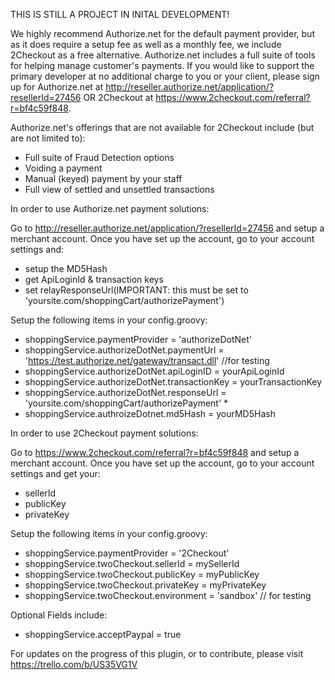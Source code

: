 THIS IS STILL A PROJECT IN INITAL DEVELOPMENT!

We highly recommend Authorize.net for the default payment provider, but as it does require a setup fee as well as a monthly fee, we include 2Checkout as a free alternative.  Authorize.net includes a full suite of tools for helping manage customer's payments.  If you would like to support the primary developer at no additional charge to you or your client, please sign up for Authorize.net at http://reseller.authorize.net/application/?resellerId=27456 OR 2Checkout at https://www.2checkout.com/referral?r=bf4c59f848. 

Authorize.net's offerings that are not available for 2Checkout include (but are not limited to):
* Full suite of Fraud Detection options
* Voiding a payment 
* Manual (keyed) payment by your staff
* Full view of settled and unsettled transactions

In order to use Authorize.net payment solutions:

Go to http://reseller.authorize.net/application/?resellerId=27456 and setup a merchant account.
Once you have set up the account, go to your account settings and:
* setup the MD5Hash
* get ApiLoginId & transaction keys
* set relayResponseUrl(IMPORTANT: this must be set to 'yoursite.com/shoppingCart/authorizePayment')

Setup the following items in your config.groovy:
* shoppingService.paymentProvider = 'authorizeDotNet'
* shoppingService.authorizeDotNet.paymentUrl = 'https://test.authorize.net/gateway/transact.dll' //for testing
* shoppingService.authorizeDotNet.apiLoginID = yourApiLoginId
* shoppingService.authorizeDotNet.transactionKey = yourTransactionKey
* shoppingService.authorizeDotNet.responseUrl = 'yoursite.com/shoppingCart/authorizePayment' *
* shoppingService.authroizeDotnet.md5Hash = yourMD5Hash

In order to use 2Checkout payment solutions:

Go to https://www.2checkout.com/referral?r=bf4c59f848 and setup a merchant account.
Once you have set up the account, go to your account settings and get your:
* sellerId
* publicKey
* privateKey

Setup the following items in your config.groovy:
* shoppingService.paymentProvider = '2Checkout'
* shoppingService.twoCheckout.sellerId = mySellerId
* shoppingService.twoCheckout.publicKey = myPublicKey
* shoppingService.twoCheckout.privateKey = myPrivateKey
* shoppingService.twoCheckout.environment = 'sandbox' // for testing

Optional Fields include:
* shoppingService.acceptPaypal = true

For updates on the progress of this plugin, or to contribute, please visit https://trello.com/b/US35VG1V